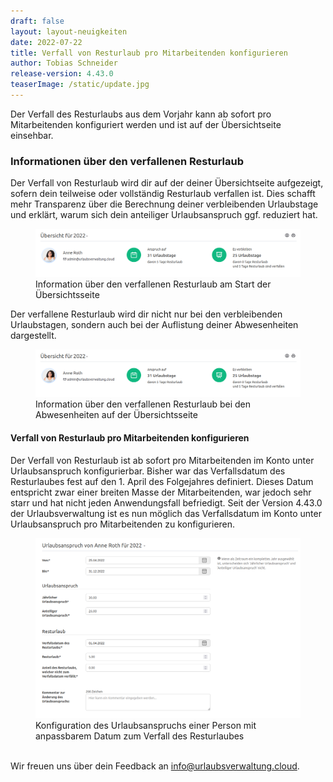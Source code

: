 ```yaml
---
draft: false
layout: layout-neuigkeiten
date: 2022-07-22
title: Verfall von Resturlaub pro Mitarbeitenden konfigurieren
author: Tobias Schneider
release-version: 4.43.0
teaserImage: /static/update.jpg
---
```


Der Verfall des Resturlaubs aus dem Vorjahr kann ab sofort pro Mitarbeitenden konfiguriert werden und ist auf der
Übersichtseite einsehbar.

<!-- more -->

### Informationen über den verfallenen Resturlaub

Der Verfall von Resturlaub wird dir auf der deiner Übersichtseite aufgezeigt, sofern dein teilweise oder vollständig Resturlaub verfallen ist.
Dies schafft mehr Transparenz über die Berechnung deiner verbleibenden Urlaubstage und erklärt, warum sich dein anteiliger Urlaubsanspruch ggf. reduziert hat.

<div class="flex my-8">
    <figure>
        <picture>
            <source srcset="residual-leave-top.avif" type="image/avif" />
            <img
              src="residual-leave-top.png"
              alt="Information über den verfallenen Resturlaub am Start der Übersichtsseite"
              decoding="async"
              loading="lazy"
              class="rounded-lg"
            />
        </picture>
        <figcaption class="text-sm text-center">Information über den verfallenen Resturlaub am Start der Übersichtsseite</figcaption>
    </figure>
</div>

Der verfallene Resturlaub wird dir nicht nur bei den verbleibenden Urlaubstagen, sondern auch bei der Auflistung deiner Abwesenheiten dargestellt.

<div class="flex my-8">
    <figure>
        <picture>
            <source srcset="residual-leave-bottom.avif" type="image/avif" />
            <img
              src="residual-leave-top.png"
              alt="Information über den verfallenen Resturlaub bei den Abwesenheiten auf der Übersichtsseite"
              decoding="async"
              loading="lazy"
              class="rounded-lg"
            />
        </picture>
        <figcaption class="text-sm text-center">Information über den verfallenen Resturlaub bei den Abwesenheiten auf der Übersichtsseite</figcaption>
    </figure>
</div>


#### Verfall von Resturlaub pro Mitarbeitenden konfigurieren

Der Verfall von Resturlaub ist ab sofort pro Mitarbeitenden im Konto unter Urlaubsanspruch konfigurierbar. Bisher war
das Verfallsdatum des Resturlaubes fest auf den 1. April des Folgejahres definiert. Dieses Datum entspricht zwar einer breiten
Masse der Mitarbeitenden, war jedoch sehr starr und hat nicht jeden Anwendungsfall befriedigt. Seit der Version 4.43.0 der
Urlaubsverwaltung ist es nun möglich das Verfallsdatum im Konto unter Urlaubsanspruch pro Mitarbeitenden zu konfigurieren. 

<div class="flex my-8">
    <figure>
        <picture>
            <source srcset="residual-leave-configuration.avif" type="image/avif" />
            <img
              src="residual-leave-configuration.png"
              alt="Konfiguration des Urlaubsanspruchs einer Person mit anpassbarem Datum zum Verfall des Resturlaubes"
              decoding="async"
              loading="lazy"
              class="rounded-lg"
            />
        </picture>
        <figcaption class="text-sm text-center">Konfiguration des Urlaubsanspruchs einer Person mit anpassbarem Datum zum Verfall des Resturlaubes</figcaption>
    </figure>
</div>

<br/>
Wir freuen uns über dein Feedback an <a href="mailto:info@urlaubsverwaltung.cloud?subject=Feedback">info@urlaubsverwaltung.cloud</a>.
